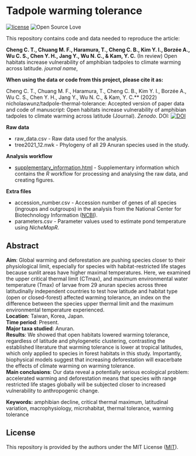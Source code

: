 # Tadpole warming tolerance
[![license](https://img.shields.io/badge/license-MIT%20+%20file%20LICENSE-lightgrey.svg)](https://choosealicense.com/)
![Open Source
Love](https://badges.frapsoft.com/os/v2/open-source.svg?v=103)

This repository contains code and data needed to reproduce the article:

**Cheng C. T., Chuang M. F., Haramura, T., Cheng C. B., Kim Y. I., Borzée A., Wu C. S., Chen Y. H., Jang Y., Wu N. C., & Kam, Y. C.** (In review) Open habitats increase vulnerability of amphibian tadpoles to climate warming across latitude. *journal name*,

**When using the data or code from this project, please cite it as:**

Cheng C. T., Chuang M. F., Haramura, T., Cheng C. B., Kim Y. I., Borzée A., Wu C. S., Chen Y. H., Jang Y., Wu N. C., & Kam, Y. C.** (2022) nicholaswunz/tadpole-thermal-tolerance: Accepted version of paper data and code of manuscript: Open habitats increase vulnerability of amphibian tadpoles to climate warming across latitude (Journal). *Zenodo*. DOI: [![DOI](https://zenodo.org/badge/201723328.svg)](https://zenodo.org/badge/latestdoi/201723328)

**Raw data**
- raw_data.csv - Raw data used for the analysis.
- tree2021_12.nwk - Phylogeny of all 29 Anuran species used in the study.

**Analysis workflow**
- [supplementary_information.html](https://nicholaswunz.github.io/tadpole-thermal-tolerance/supplementary_information.html) - Supplementary information which contains the *R* workflow for processing and analysing the raw data, and creating figures.

**Extra files**
- accession_number.csv - Accession number of genes of all species (ingroups and outgroups) in the analysis from the National Center for Biotechnology Information ([NCBI](https://www.ncbi.nlm.nih.gov/)).
- parameters.csv - Parameter values used to estimate pond temperature using *NicheMapR*.

## Abstract
**Aim**: Global warming and deforestation are pushing species closer to their physiological limit, especially for species with habitat-restricted life stages because sunlit areas have higher maximal temperatures. Here, we examined the upper critical thermal limit (CTmax), and maximum environmental water temperature (Tmax) of larvae from 29 anuran species across three latitudinally independent countries to test how latitude and habitat type (open or closed-forest) affected warming tolerance, an index on the difference between the species upper thermal limit and the maximum environmental temperature experienced.  
**Location**: Taiwan, Korea, Japan.  
**Time period**: Present.  
**Major taxa studied**: Anuran.  
**Results**: We showed that open habitats lowered warming tolerance, regardless of latitude and phylogenetic clustering, contrasting the established literature that warming tolerance is lower at tropical latitudes, which only applied to species in forest habitats in this study. Importantly, biophysical models suggest that increasing deforestation will exacerbate the effects of climate warming on warming tolerance.  
**Main conclusions**: Our data reveal a potentially serious ecological problem: accelerated warming and deforestation means that species with range restricted life stages globally will be subjected closer to increased vulnerability to anthropogenic change.  

**Keywords:** amphibian decline, critical thermal maximum, latitudinal variation, macrophysiology, microhabitat, thermal tolerance, warming tolerance

## License
This repository is provided by the authors under the MIT License ([MIT](http://opensource.org/licenses/MIT)).
